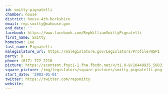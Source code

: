 ```yaml
---
id: smitty-pignatelli
chamber: house
district: house-4th-berkshire
email: rep.smitty@mahouse.gov
end_date: ''
facebook: https://www.facebook.com/RepWilliamSmittyPignatelli
first_name: Smitty
hometown: Lee
last_name: Pignatelli
malegislature_url: https://malegislature.gov/Legislators/Profile/WSP1
party: D
phone: (617) 722-2210
picture: https://scontent.fnyc1-1.fna.fbcdn.net/v/t1.0-9/10449935_508312809301820_7221408503930644176_n.jpg?_nc_cat=102&_nc_ht=scontent.fnyc1-1.fna&oh=690719ef3d9182c231b9d26ee4250894&oe=5C91E3DB
square_picture: /img/legislators/square-pictures/smitty-pignatelli.png
start_date: '2003-01-01'
twitter: https://twitter.com/repsmitty
website:
---
```

